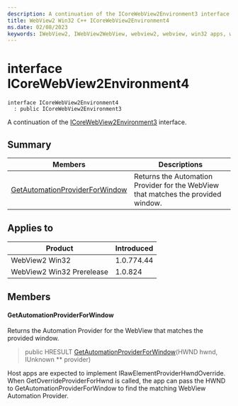 ```yaml
---
description: A continuation of the ICoreWebView2Environment3 interface.
title: WebView2 Win32 C++ ICoreWebView2Environment4
ms.date: 02/08/2023
keywords: IWebView2, IWebView2WebView, webview2, webview, win32 apps, win32, edge, ICoreWebView2, ICoreWebView2Controller, browser control, edge html, ICoreWebView2Environment4
---
```


# interface ICoreWebView2Environment4

```
interface ICoreWebView2Environment4
  : public ICoreWebView2Environment3
```

A continuation of the [ICoreWebView2Environment3](icorewebview2environment3.md) interface.

## Summary

 Members                        | Descriptions
--------------------------------|---------------------------------------------
[GetAutomationProviderForWindow](#getautomationproviderforwindow) | Returns the Automation Provider for the WebView that matches the provided window.

## Applies to

Product                         | Introduced
--------------------------------|---------------------------------------------
WebView2 Win32            |    1.0.774.44
WebView2 Win32 Prerelease |    1.0.824

## Members

#### GetAutomationProviderForWindow

Returns the Automation Provider for the WebView that matches the provided window.

> public HRESULT [GetAutomationProviderForWindow](#getautomationproviderforwindow)(HWND hwnd, IUnknown ** provider)

Host apps are expected to implement IRawElementProviderHwndOverride. When GetOverrideProviderForHwnd is called, the app can pass the HWND to GetAutomationProviderForWindow to find the matching WebView Automation Provider.

